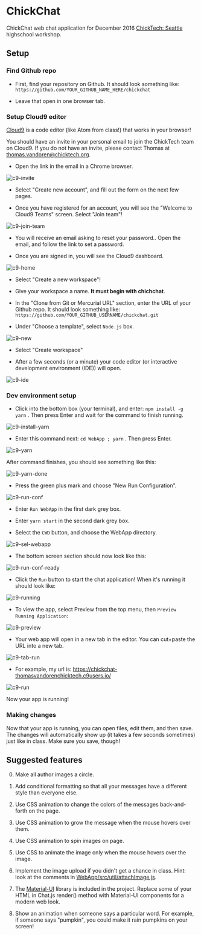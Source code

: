 # ChickChat

ChickChat web chat application for December 2016
[ChickTech: Seattle](http://seattle.chicktech.org/) highschool workshop.

## Setup

### Find Github repo

* First, find your repository on Github. It should look something like:
  `https://github.com/YOUR_GITHUB_NAME_HERE/chickchat`

* Leave that open in one browser tab.

### Setup Cloud9 editor

[Cloud9][c9] is a code editor (like Atom from class!) that works in your browser!

[c9]: https://c9.io

You should have an invite in your personal email to join the ChickTech team on
Cloud9. If you do not have an invite, please contact Thomas at
thomas.vandoren@chicktech.org.

* Open the link in the email in a Chrome browser.

![c9-invite](img/c9-invite.png)

* Select "Create new account", and fill out the form on the next few pages.

* Once you have registered for an account, you will see the "Welcome to Cloud9
  Teams" screen. Select "Join team"!

![c9-join-team](img/c9-join-team.png)

* You will receive an email asking to reset your password.. Open the email, and
  follow the link to set a password.

* Once you are signed in, you will see the Cloud9 dashboard.

![c9-home](img/c9-home.png)

* Select "Create a new workspace"!

* Give your workspace a name. **It must begin with chichchat**.

* In the "Clone from Git or Mercurial URL" section, enter the URL of your
  Github repo. It should look something like:
  `https://github.com/YOUR_GITHUB_USERNAME/chickchat.git`

* Under "Choose a template", select `Node.js` box.

![c9-new](img/c9-new.png)

* Select "Create workspace"

* After a few seconds (or a minute) your code editor (or interactive
  development environment (IDE)) will open.

![c9-ide](img/c9-ide.png)

### Dev environment setup

* Click into the bottom box (your terminal), and enter: `npm install -g yarn`
  . Then press Enter and wait for the command to finish running.

![c9-install-yarn](img/c9-install-yarn.png)

* Enter this command next: `cd WebApp ; yarn` . Then press Enter.

![c9-yarn](img/c9-yarn.png)

After command finishes, you should see something like this:

![c9-yarn-done](img/c9-yarn-done.png)

* Press the green plus mark and choose "New Run Configuration".

![c9-run-conf](img/c9-run-conf.png)

* Enter `Run WebApp` in the first dark grey box.

* Enter `yarn start` in the second dark grey box.

* Select the `CWD` button, and choose the WebApp directory.

![c9-sel-webapp](img/c9-sel-webapp.png)

* The bottom screen section should now look like this:

![c9-run-conf-ready](img/c9-run-conf-ready.png)

* Click the `Run` button to start the chat application! When it's running it
  should look like:

![c9-running](img/c9-running.png)

* To view the app, select Preview from the top menu, then `Preview Running Application`:

![c9-preview](img/c9-preview.png)

* Your web app will open in a new tab in the editor. You can cut+paste the URL
  into a new tab.

![c9-tab-run](img/c9-tab-run.png)

* For example, my url is: https://chickchat-thomasvandorenchicktech.c9users.io/

![c9-run](img/c9-run.png)

Now your app is running!

### Making changes

Now that your app is running, you can open files, edit them, and then save. The
changes will automatically show up (it takes a few seconds sometimes) just like
in class. Make sure you save, though!

## Suggested features

0. Make all author images a circle.

0. Add conditional formatting so that all your messages have a different style
  than everyone else.

0. Use CSS animation to change the colors of the messages back-and-forth on the page.

0. Use CSS animation to grow the message when the mouse hovers over them.

0. Use CSS animation to spin images on page.

0. Use CSS to animate the image only when the mouse hovers over the image.

0. Implement the image upload if you didn't get a chance in class. Hint: look at
  the comments in
  [WebApp/src/util/attachImage.js](WebApp/src/util/attachImage.js).

0. The [Material-UI](http://www.material-ui.com/) library is included in the
  project. Replace some of your HTML in Chat.js render() method with
  Material-UI components for a modern web look.

0. Show an animation when someone says a particular word. For example, if
  someone says "pumpkin", you could make it rain pumpkins on your screen!
